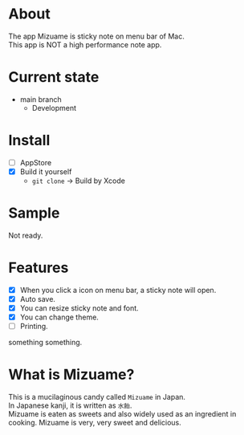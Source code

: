 # About
The app Mizuame is sticky note on menu bar of Mac.  
This app is NOT a high performance note app.

# Current state
- main branch
  - Development

# Install
- [ ] AppStore
- [x] Build it yourself
  - `git clone` -> Build by Xcode

# Sample
Not ready.

# Features
- [x] When you click a icon on menu bar, a sticky note will open.
- [x] Auto save.
- [x] You can resize sticky note and font.
- [x] You can change theme.
- [ ] Printing.

something something.

# What is Mizuame?
This is a mucilaginous candy called `Mizuame` in Japan.  
In Japanese kanji, it is written as `水飴`.  
Mizuame is eaten as sweets and also widely used as an ingredient in cooking. Mizuame is very, very sweet and delicious.
